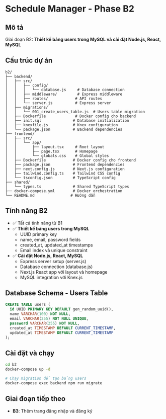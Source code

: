 # Schedule Manager - Phase B2

## Mô tả
Giai đoạn B2: **Thiết kế bảng users trong MySQL và cài đặt Node.js, React, MySQL**

## Cấu trúc dự án
```
b2/
├── backend/
│   ├── src/
│   │   ├── config/
│   │   │   └── database.js     # Database connection
│   │   ├── middleware/         # Express middleware
│   │   ├── routes/            # API routes
│   │   └── server.js          # Express server
│   ├── migrations/
│   │   └── 001_create_users_table.js  # Users table migration
│   ├── Dockerfile             # Docker config cho backend
│   ├── init.sql              # Database initialization
│   ├── knexfile.js           # Knex configuration
│   └── package.json          # Backend dependencies
├── frontend/
│   ├── src/
│   │   └── app/
│   │       ├── layout.tsx     # Root layout
│   │       ├── page.tsx       # Homepage
│   │       └── globals.css    # Global styles
│   ├── Dockerfile            # Docker config cho frontend
│   ├── package.json          # Frontend dependencies
│   ├── next.config.js        # Next.js configuration
│   ├── tailwind.config.ts    # Tailwind CSS config
│   └── tsconfig.json         # TypeScript config
├── shared/
│   └── types.ts              # Shared TypeScript types
├── docker-compose.yml        # Docker orchestration
└── README.md                # Hướng dẫn
```

## Tính năng B2
- ✅ Tất cả tính năng từ B1
- ✅ **Thiết kế bảng users trong MySQL**
  - UUID primary key
  - name, email, password fields
  - created_at, updated_at timestamps
  - Email index và unique constraint
- ✅ **Cài đặt Node.js, React, MySQL**
  - Express server setup (server.js)
  - Database connection (database.js)
  - Next.js React app với layout và homepage
  - MySQL integration với Knex.js

## Database Schema - Users Table
```sql
CREATE TABLE users (
  id UUID PRIMARY KEY DEFAULT gen_random_uuid(),
  name VARCHAR(100) NOT NULL,
  email VARCHAR(255) NOT NULL UNIQUE,
  password VARCHAR(255) NOT NULL,
  created_at TIMESTAMP DEFAULT CURRENT_TIMESTAMP,
  updated_at TIMESTAMP DEFAULT CURRENT_TIMESTAMP
);
```

## Cài đặt và chạy
```bash
cd b2
docker-compose up -d

# Chạy migration để tạo bảng users
docker-compose exec backend npm run migrate
```

## Giai đoạn tiếp theo
- **B3**: Thêm trang đăng nhập và đăng ký
